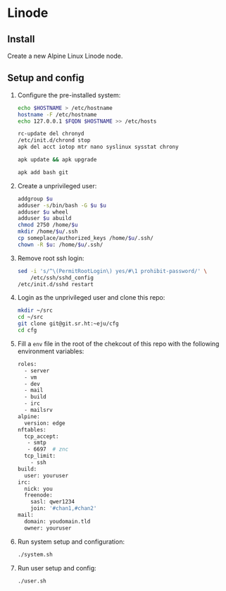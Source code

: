 Linode
======

Install
-------

Create a new Alpine Linux Linode node.

Setup and config
----------------

1. Configure the pre-installed system:

    ```sh
    echo $HOSTNAME > /etc/hostname
    hostname -F /etc/hostname
    echo 127.0.0.1 $FQDN $HOSTNAME >> /etc/hosts

    rc-update del chronyd
    /etc/init.d/chrond stop
    apk del acct iotop mtr nano syslinux sysstat chrony

    apk update && apk upgrade

    apk add bash git
    ```

2. Create a unprivileged user:

    ```sh
    addgroup $u
    adduser -s/bin/bash -G $u $u
    adduser $u wheel
    adduser $u abuild
    chmod 2750 /home/$u
    mkdir /home/$u/.ssh
    cp someplace/authorized_keys /home/$u/.ssh/
    chown -R $u: /home/$u/.ssh/
    ```

3. Remove root ssh login:

    ```sh
    sed -i 's/^\(PermitRootLogin\) yes/#\1 prohibit-password/' \
        /etc/ssh/sshd_config
    /etc/init.d/sshd restart
    ```

4. Login as the unprivileged user and clone this repo:

    ```sh
    mkdir ~/src
    cd ~/src
    git clone git@git.sr.ht:~eju/cfg
    cd cfg
    ```

5. Fill a `env` file in the root of the chekcout of this repo
with the following environment variables:

    ```sh
    roles:
      - server
      - vm
      - dev
      - mail
      - build
      - irc
      - mailsrv
    alpine:
      version: edge
    nftables:
      tcp_accept:
       - smtp
       - 6697  # znc
      tcp_limit:
        - ssh
    build:
      user: youruser
    irc:
      nick: you
      freenode:
        sasl: qwer1234
        join: '#chan1,#chan2'
    mail:
      domain: youdomain.tld
      owner: youruser
    ```

6. Run system setup and configuration:

    ```sh
    ./system.sh
    ```

7. Run user setup and config:

    ```sh
    ./user.sh
    ```
